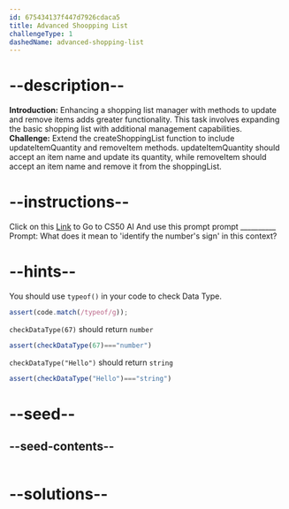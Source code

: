 ```yaml
---
id: 675434137f447d7926cdaca5
title: Advanced Shoopping List
challengeType: 1
dashedName: advanced-shopping-list
---
```


# --description--

**Introduction:**
Enhancing a shopping list manager with methods to update and remove items adds greater functionality. This task involves expanding the basic shopping list with additional management capabilities.
<br>
**Challenge:**
Extend the createShoppingList function to include updateItemQuantity and removeItem methods. updateItemQuantity should accept an item name and update its quantity, while removeItem should accept an item name and remove it from the shoppingList.

# --instructions--

Click on this <a href = "https://cs50.ai/chat">Link</a>  to Go to CS50 AI 
And use this prompt prompt __________
Prompt: What does it mean to 'identify the number's sign' in this context?

# --hints--

You should use `typeof()`  in your code to check Data Type.

```js
assert(code.match(/typeof/g));
```

`checkDataType(67)` should return `number`

```js
assert(checkDataType(67)==="number")
```

`checkDataType("Hello")` should return `string`

```js
assert(checkDataType("Hello")==="string")
```

# --seed--
## --seed-contents--

```js

```

# --solutions--

```js

```
